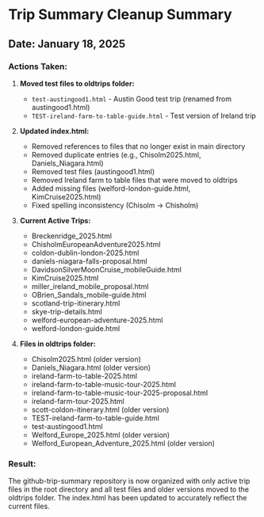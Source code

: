 # Trip Summary Cleanup Summary

## Date: January 18, 2025

### Actions Taken:

1. **Moved test files to oldtrips folder:**
   - `test-austingood1.html` - Austin Good test trip (renamed from austingood1.html)
   - `TEST-ireland-farm-to-table-guide.html` - Test version of Ireland trip

2. **Updated index.html:**
   - Removed references to files that no longer exist in main directory
   - Removed duplicate entries (e.g., Chisolm2025.html, Daniels_Niagara.html)
   - Removed test files (austingood1.html)
   - Removed Ireland farm to table files that were moved to oldtrips
   - Added missing files (welford-london-guide.html, KimCruise2025.html)
   - Fixed spelling inconsistency (Chisolm -> Chisholm)

3. **Current Active Trips:**
   - Breckenridge_2025.html
   - ChisholmEuropeanAdventure2025.html
   - coldon-dublin-london-2025.html
   - daniels-niagara-falls-proposal.html
   - DavidsonSilverMoonCruise_mobileGuide.html
   - KimCruise2025.html
   - miller_ireland_mobile_proposal.html
   - OBrien_Sandals_mobile-guide.html
   - scotland-trip-itinerary.html
   - skye-trip-details.html
   - welford-european-adventure-2025.html
   - welford-london-guide.html

4. **Files in oldtrips folder:**
   - Chisolm2025.html (older version)
   - Daniels_Niagara.html (older version)
   - ireland-farm-to-table-2025.html
   - ireland-farm-to-table-music-tour-2025.html
   - ireland-farm-to-table-music-tour-2025-proposal.html
   - ireland-farm-tour-2025.html
   - scott-coldon-itinerary.html (older version)
   - TEST-ireland-farm-to-table-guide.html
   - test-austingood1.html
   - Welford_Europe_2025.html (older version)
   - Welford_European_Adventure_2025.html (older version)

### Result:
The github-trip-summary repository is now organized with only active trip files in the root directory and all test files and older versions moved to the oldtrips folder. The index.html has been updated to accurately reflect the current files.